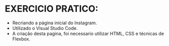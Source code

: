 # **EXERCICIO PRATICO:**  

- Recriando a página inicial do Instagram.  
- Utilizado o Visual Studio Code.
- A criação desta pagina, foi necessario utilizar HTML, CSS e técnicas de Flexbox.  
